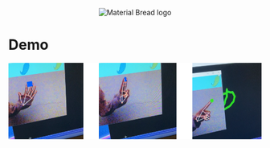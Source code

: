 <p align="center">
    <img width="1200" src="https://github.com/RyamAlmalki/chat_app/blob/master/Hiwar_banner.png?raw=true" alt="Material Bread logo">
</p>



<h1 align="left">Demo</h1>
<p align="center">
    <img width="1000" src="https://github.com/RyamAlmalki/AI-Virtual-Painter/blob/main/demo_paint.png?raw=true" alt="Material Bread logo">
</p>
